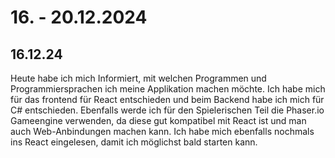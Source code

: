 # 16. - 20.12.2024

## 16.12.24
Heute habe ich mich Informiert, mit welchen Programmen und Programmiersprachen ich meine Applikation machen möchte. Ich habe mich
für das frontend für React entschieden und beim Backend habe ich mich für C# entschieden. Ebenfalls werde ich für den Spielerischen
Teil die Phaser.io Gameengine verwenden, da diese gut kompatibel mit React ist und man auch Web-Anbindungen machen kann. 
Ich habe mich ebenfalls nochmals ins React eingelesen, damit ich möglichst bald starten kann.

